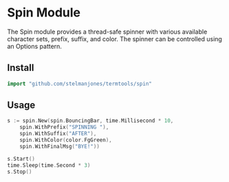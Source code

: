 # Spin Module

The Spin module provides a thread-safe spinner with various available character sets, prefix, suffix, and color. The spinner can be controlled using an Options pattern.

## Install
```go
import "github.com/stelmanjones/termtools/spin"
```

## Usage

```go
s := spin.New(spin.BouncingBar, time.Millisecond * 10,
    spin.WithPrefix("SPINNING "),
    spin.WithSuffix("AFTER"),
    spin.WithColor(color.FgGreen),
    spin.WithFinalMsg("BYE!"))

s.Start()
time.Sleep(time.Second * 3)
s.Stop()
```

